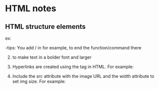 # HTML notes
## HTML structure elements
ex:
 <!--
 "<body>
  <p>Body</p>
  <header>
    <p>Header - <span>Span</span></p>
    <nav>
      Navigation
      <div>Div</div>
      <div>Div</div>
    </nav>
  </header>

  <main>
    <section>
      <p>Section</p>
      <ul>
        <li>List</li>
        <li>List</li>
        <li>List</li>
      </ul>
    </section>
    <section>
      <p>Section</p>
      <table>
        <tr>
          <th>Table</th>
          <th>Table</th>
          <th>Table</th>
        </tr>
        <tr>
          <td>table</td>
          <td>table</td>
          <td>table</td>
        </tr>
      </table>
    </section>
    <aside>
      <p>Aside</p>
    </aside>
  </main>

  <footer>
    <div>Footer - <span>Span</span></div>
  </footer>
</body>"
-->

-tips:
You add / in <!-- <smth></smth> --> for example, to end the function/command there

2) <!-- <h1> </h1> --> to make text in a bolder font and larger

3) Hyperlinks are created using the <!-- <a> --> tag in HTML. For example:

<!--
<a href="https://www.byu.edu">BYU</a>
<a href="https://www.familysearch.org">FamilySearch</a>
-->

4) Include the src attribute with the image URL and the width attribute to set img size. For example:
<!--
<aside>
  <p>Aside</p>
  <img src="https://example.com/image.jpg" width="200">
</aside>
-->